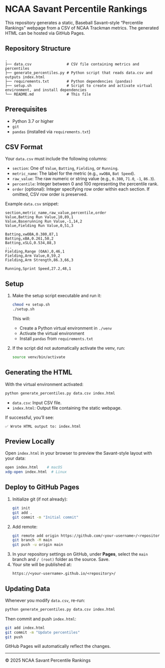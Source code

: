 # NCAA Savant Percentile Rankings

This repository generates a static, Baseball Savant–style “Percentile Rankings” webpage from a CSV of NCAA Trackman metrics. The generated HTML can be hosted via GitHub Pages.

## Repository Structure

```
.
├── data.csv                # CSV file containing metrics and percentiles
├── generate_percentiles.py # Python script that reads data.csv and outputs index.html
├── requirements.txt        # Python dependencies (pandas)
├── setup.sh                # Script to create and activate virtual environment, and install dependencies
└── README.md               # This file
```

## Prerequisites

- Python 3.7 or higher
- `git`
- `pandas` (installed via `requirements.txt`)

## CSV Format

Your `data.csv` must include the following columns:

- `section`: One of `Value`, `Batting`, `Fielding`, or `Running`.
- `metric_name`: The label for the metric (e.g., `xwOBA`, `Bat Speed`).
- `raw_value`: The raw numeric or string value (e.g., `0.380`, `71.0`, `-1`, `86.3`).
- `percentile`: Integer between 0 and 100 representing the percentile rank.
- `order` (optional): Integer specifying row order within each section. If omitted, CSV row order is preserved.

Example `data.csv` snippet:

```csv
section,metric_name,raw_value,percentile,order
Value,Batting Run Value,10,89,1
Value,Baserunning Run Value,-1,14,2
Value,Fielding Run Value,0,51,3

Batting,xwOBA,0.380,87,1
Batting,xBA,0.261,50,2
Batting,xSLG,0.534,88,3
...
Fielding,Range (OAA),0,46,1
Fielding,Arm Value,0,59,2
Fielding,Arm Strength,86.3,66,3

Running,Sprint Speed,27.2,48,1
```

## Setup

1. Make the setup script executable and run it:
   ```bash
   chmod +x setup.sh
   ./setup.sh
   ```
   This will:
   - Create a Python virtual environment in `./venv`
   - Activate the virtual environment
   - Install `pandas` from `requirements.txt`

2. If the script did not automatically activate the venv, run:
   ```bash
   source venv/bin/activate
   ```

## Generating the HTML

With the virtual environment activated:

```bash
python generate_percentiles.py data.csv index.html
```

- `data.csv`: Input CSV file.
- `index.html`: Output file containing the static webpage.

If successful, you’ll see:
```
✅ Wrote HTML output to: index.html
```

## Preview Locally

Open `index.html` in your browser to preview the Savant-style layout with your data:
```bash
open index.html    # macOS
xdg-open index.html  # Linux
```

## Deploy to GitHub Pages

1. Initialize git (if not already):
   ```bash
   git init
   git add .
   git commit -m "Initial commit"
   ```
2. Add remote:
   ```bash
   git remote add origin https://github.com/<your-username>/<repository>.git
   git branch -M main
   git push -u origin main
   ```
3. In your repository settings on GitHub, under **Pages**, select the `main` branch and `/ (root)` folder as the source. Save.
4. Your site will be published at:
   ```
   https://<your-username>.github.io/<repository>/
   ```

## Updating Data

Whenever you modify `data.csv`, re-run:

```bash
python generate_percentiles.py data.csv index.html
```

Then commit and push `index.html`:
```bash
git add index.html
git commit -m "Update percentiles"
git push
```

GitHub Pages will automatically reflect the changes.

---

© 2025 NCAA Savant Percentile Rankings
